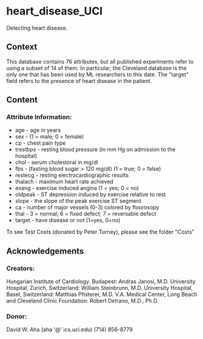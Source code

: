 # heart_disease_UCI
Detecting heart disease.

## Context
This database contains 76 attributes, but all published experiments refer to using a subset of 14 of them. In particular, the Cleveland database is the only one that has been used by ML researchers to
this date. The "target" field refers to the presence of heart disease in the patient. 

## Content

### Attribute Information:

* age - age in years
* sex - (1 = male; 0 = female)
* cp - chest pain type
* trestbps - resting blood pressure (in mm Hg on admission to the hospital)
* chol - serum cholestoral in mg/dl
* fbs - (fasting blood sugar > 120 mg/dl) (1 = true; 0 = false)
* restecg - resting electrocardiographic results
* thalach - maximum heart rate achieved
* exang - exercise induced angina (1 = yes; 0 = no)
* oldpeak - ST depression induced by exercise relative to rest
* slope - the slope of the peak exercise ST segment
* ca - number of major vessels (0-3) colored by flourosopy
* thal - 3 = normal; 6 = fixed defect; 7 = reversable defect
* target - have disease or not (1=yes, 0=no)

To see Test Costs (donated by Peter Turney), please see the folder "Costs"

## Acknowledgements
### Creators:

Hungarian Institute of Cardiology. Budapest: Andras Janosi, M.D.
University Hospital, Zurich, Switzerland: William Steinbrunn, M.D.
University Hospital, Basel, Switzerland: Matthias Pfisterer, M.D.
V.A. Medical Center, Long Beach and Cleveland Clinic Foundation: Robert Detrano, M.D., Ph.D.
### Donor:
David W. Aha (aha '@' ics.uci.edu) (714) 856-8779
